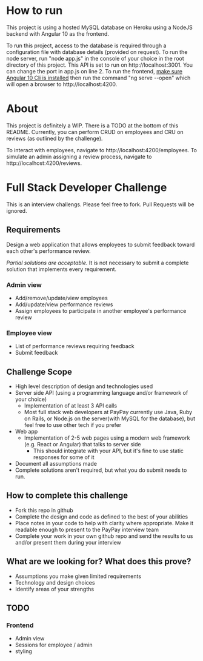 # How to run

This project is using a hosted MySQL database on Heroku using a NodeJS backend with Angular 10 as the frontend. 

To run this project, access to the database is required through a configuration file with database details (provided on request).
To run the node server, run "node app.js" in the console of your choice in the root directory of this project. This API is set to run on http://localhost:3001. You can change the port in app.js on line 2.
To run the frontend, [make sure Angular 10 Cli is installed](https://angular.io/guide/setup-local#install-the-angular-cli) then run the command "ng serve --open" which will open a browser to http://localhost:4200.

# About

This project is definitely a WIP. There is a TODO at the bottom of this README. Currently, you can perform CRUD on employees and CRU on reviews (as outlined by the challenge).

To interact with employees, navigate to http://localhost:4200/employees.
To simulate an admin assigning a review process, navigate to http://localhost:4200/reviews.

# Full Stack Developer Challenge
This is an interview challengs. Please feel free to fork. Pull Requests will be ignored.

## Requirements
Design a web application that allows employees to submit feedback toward each other's performance review.

*Partial solutions are acceptable.*  It is not necessary to submit a complete solution that implements every requirement.

### Admin view
* Add/remove/update/view employees
* Add/update/view performance reviews
* Assign employees to participate in another employee's performance review

### Employee view
* List of performance reviews requiring feedback
* Submit feedback

## Challenge Scope
* High level description of design and technologies used
* Server side API (using a programming language and/or framework of your choice)
  * Implementation of at least 3 API calls
  * Most full stack web developers at PayPay currently use Java, Ruby on Rails, or Node.js on the server(with MySQL for the database), but feel free to use other tech if you prefer
* Web app
  * Implementation of 2-5 web pages using a modern web framework (e.g. React or Angular) that talks to server side
    * This should integrate with your API, but it's fine to use static responses for some of it 
* Document all assumptions made
* Complete solutions aren't required, but what you do submit needs to run.

## How to complete this challenge
* Fork this repo in github
* Complete the design and code as defined to the best of your abilities
* Place notes in your code to help with clarity where appropriate. Make it readable enough to present to the PayPay interview team
* Complete your work in your own github repo and send the results to us and/or present them during your interview

## What are we looking for? What does this prove?
* Assumptions you make given limited requirements
* Technology and design choices
* Identify areas of your strengths

## TODO

### Frontend

* Admin view
* Sessions for employee / admin
* styling
